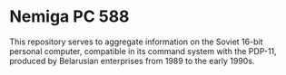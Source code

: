 # Nemiga PC 588

This repository serves to aggregate information on the Soviet 16-bit personal
computer, compatible in its command system with the PDP-11, produced by
Belarusian enterprises from 1989 to the early 1990s.

